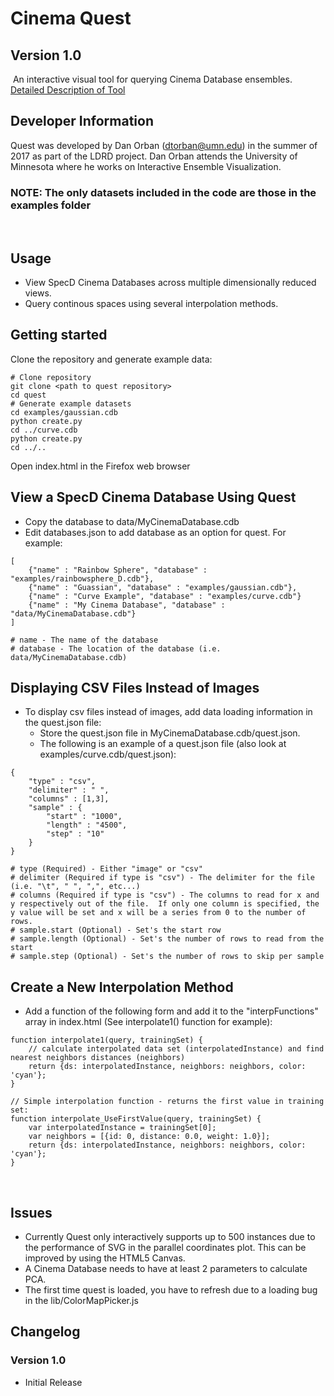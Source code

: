 # Cinema Quest

## Version 1.0

​
An interactive visual tool for querying Cinema Database ensembles.  [Detailed Description of Tool](https://tf.lanl.gov/ctf/code/git/projects.aesist_open/scm.quest/file/images/doc/quest_details.png)

## Developer Information

Quest was developed by Dan Orban (dtorban@umn.edu) in the summer of 2017 as part of the
LDRD project.  Dan Orban attends the University of Minnesota where he works on Interactive Ensemble Visualization.
​

### NOTE: The only datasets included in the code are those in the examples folder
​

## Usage
* View SpecD Cinema Databases across multiple dimensionally reduced views.
* Query continous spaces using several interpolation methods.

## Getting started

Clone the repository and generate example data:

```
# Clone repository
git clone <path to quest repository>
cd quest
# Generate example datasets
cd examples/gaussian.cdb
python create.py
cd ../curve.cdb
python create.py
cd ../..

```

Open index.html in the Firefox web browser

## View a SpecD Cinema Database Using Quest
* Copy the database to data/MyCinemaDatabase.cdb
* Edit databases.json to add database as an option for quest.  For example:
```
[
	{"name" : "Rainbow Sphere", "database" : "examples/rainbowsphere_D.cdb"},
	{"name" : "Guassian", "database" : "examples/gaussian.cdb"},
	{"name" : "Curve Example", "database" : "examples/curve.cdb"}
	{"name" : "My Cinema Database", "database" : "data/MyCinemaDatabase.cdb"}
]

# name - The name of the database
# database - The location of the database (i.e. data/MyCinemaDatabase.cdb)
```

## Displaying CSV Files Instead of Images
* To display csv files instead of images, add data loading information in the quest.json file:
  * Store the quest.json file in MyCinemaDatabase.cdb/quest.json.
  * The following is an example of a quest.json file (also look at examples/curve.cdb/quest.json):
```
{
	"type" : "csv",
	"delimiter" : " ",
	"columns" : [1,3],
	"sample" : {
		"start" : "1000",
		"length" : "4500",
		"step" : "10"
	}
}

# type (Required) - Either "image" or "csv"
# delimiter (Required if type is "csv") - The delimiter for the file (i.e. "\t", " ", ",", etc...)
# columns (Required if type is "csv") - The columns to read for x and y respectively out of the file.  If only one column is specified, the y value will be set and x will be a series from 0 to the number of rows.
# sample.start (Optional) - Set's the start row
# sample.length (Optional) - Set's the number of rows to read from the start
# sample.step (Optional) - Set's the number of rows to skip per sample

```

## Create a New Interpolation Method
* Add a function of the following form and add it to the "interpFunctions" array in index.html (See interpolate1() function for example):
```
function interpolate1(query, trainingSet) {
	// calculate interpolated data set (interpolatedInstance) and find nearest neighbors distances (neighbors)
   	return {ds: interpolatedInstance, neighbors: neighbors, color: 'cyan'};
}

// Simple interpolation function - returns the first value in training set:
function interpolate_UseFirstValue(query, trainingSet) {
	var interpolatedInstance = trainingSet[0];
	var neighbors = [{id: 0, distance: 0.0, weight: 1.0}];
	return {ds: interpolatedInstance, neighbors: neighbors, color: 'cyan'};
}
```
​
## Issues
* Currently Quest only interactively supports up to 500 instances due to the performance of SVG in the parallel coordinates plot.  This can be improved by using the HTML5 Canvas.
* A Cinema Database needs to have at least 2 parameters to calculate PCA.
* The first time quest is loaded, you have to refresh due to a loading bug in the lib/ColorMapPicker.js

## Changelog

### Version 1.0
 * Initial Release
